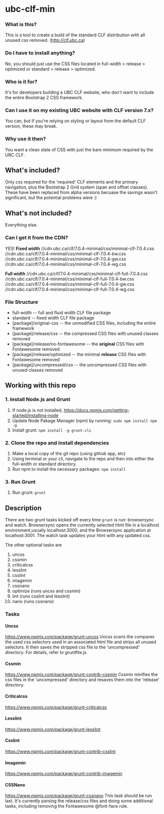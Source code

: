 # ubc-clf-min
### What is this?
This is a tool to create a build of the standard CLF distribution with all unused css removed. (http://clf.ubc.ca)

### Do I have to install anything?
No, you should just use the CSS files located in full-width > release > optimized or standard > release > optimized.

### Who is it for?
It's for developers building a UBC CLF website, who don't want to include the entire Bootstrap 2 CSS framework. 

### Can I use it on my existing UBC website with CLF version 7.x?
You can, but if you're relying on styling or layout from the default CLF version, these may break.

### Why use it then?
You want a clean slate of CSS with just the bare minimum required by the UBC CLF.

## What's included?
Only css required for the 'required' CLF elements and the primary navigation, plus the Bootstrap 2 Grid system (span and offset classes). These have been replaced from alpha versions becuase the savings wasn't significant, but the potential problems were :)

## What's not included?
Everything else.

### Can I get it from the CDN?
YES!
**Fixed width**
//cdn.ubc.ca/clf/7.0.4-minimal/css/minimal-clf-7.0.4.css
//cdn.ubc.ca/clf/7.0.4-minimal/css/minimal-clf-7.0.4-bw.css
//cdn.ubc.ca/clf/7.0.4-minimal/css/minimal-clf-7.0.4-gw.css
//cdn.ubc.ca/clf/7.0.4-minimal/css/minimal-clf-7.0.4-wg.css
 
**Full width**
//cdn.ubc.ca/clf/7.0.4-minimal/css/minimal-clf-full-7.0.4.css
//cdn.ubc.ca/clf/7.0.4-minimal/css/minimal-clf-full-7.0.4-bw.css
//cdn.ubc.ca/clf/7.0.4-minimal/css/minimal-clf-full-7.0.4-gw.css
//cdn.ubc.ca/clf/7.0.4-minimal/css/minimal-clf-full-7.0.4-wg.css

### File Structure

- full-width -- full and fluid width CLF file package
- standard -- fixed width CLF file package
- [package]/original-css -- the unmodified CSS files, including the entire framework
- [package]/release/css -- the compressed CSS files with unused classes removed
- [package]/release/no-fontawesome -- the **original** CSS files with Fontawesome removed
- [package]/release/optimized -- the minimal **release** CSS files with Fontawesome removed
- [package]/uncompressed/css -- the uncompressed CSS files with unused classes removed




## Working with this repo
### 1. Install Node.js and Grunt 
1. If node.js is not installed, https://docs.npmjs.com/getting-started/installing-node
2. Update Node Pakage Manager (npm) by running: 
    `sudo npm install npm -g`
3. Install grunt: 
    `npm install -g grunt-cli`

### 2. Clone the repo and install dependencies
1. Make a local copy of the git repo (using github app, etc)
2. Using terminal or your cli, navigate to the repo and then into either the full-width or standard directory. 
3. Run npm to install the necessary packages: 
    `npm install`

### 3. Run Grunt
1. Run grunt: 
    `grunt`

## Description
There are two grunt tasks kicked off every time `grunt` is run: browsersync and watch. Browsersync opens the currently selected html file in a localhost environment,usually localhost:3000, and the Browsersync application at localhost:3001. The watch task updates your html with any updated css.

The other optional tasks are
1. uncss
2. cssmin
3. criticalcss
4. lesslint
5. csslint
6. imagemin
7. cssnano
8. optimize (runs uncss and cssmin)
9. lint (runs csslint and lesslint)
10. nano (runs cssnano)

### Tasks
#### Uncss
https://www.npmjs.com/package/grunt-uncss
Uncss scans the compares the used css selectors used in an associated html file and strips all unused selectors. It then saves the stripped css file to the 'uncompressed' directory. For details, refer to gruntfile.js.

#### Cssmin
https://www.npmjs.com/package/grunt-contrib-cssmin
Cssmin minifies the css files in the 'uncompressed' directory and resaves them into the 'release' directory.

#### Criticalcss
https://www.npmjs.com/package/grunt-criticalcss

#### Lesslint
https://www.npmjs.com/package/grunt-lesslint

#### Csslint
https://www.npmjs.com/package/grunt-contrib-csslint

#### Imagemin
https://www.npmjs.com/package/grunt-contrib-imagemin

#### CSSNano
https://www.npmjs.com/package/grunt-cssnano
This task should be run last. It's currently parsing the release/css files and doing some additional tasks, including removing the Fontawesome @font-face rule. 
